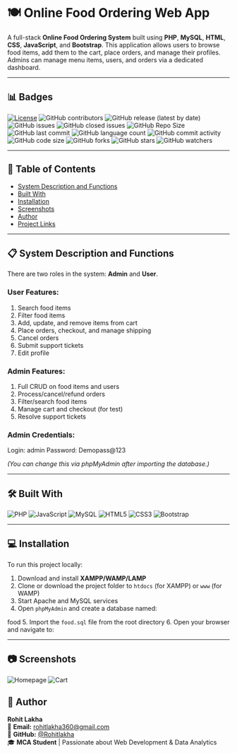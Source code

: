 # 🍽️ Online Food Ordering Web App

A full-stack **Online Food Ordering System** built using **PHP**, **MySQL**, **HTML**, **CSS**, **JavaScript**, and **Bootstrap**. This application allows users to browse food items, add them to the cart, place orders, and manage their profiles. Admins can manage menu items, users, and orders via a dedicated dashboard.

---

## 📊 Badges

[![License](https://img.shields.io/badge/License-MIT-green.svg)](LICENSE)
![GitHub contributors](https://img.shields.io/badge/Contributors-1-brightgreen)
![GitHub release (latest by date)](https://img.shields.io/github/v/release/Rohitlakha/Online-Food-Ordering-Web-App-master)
![GitHub issues](https://img.shields.io/github/issues/Rohitlakha/Online-Food-Ordering-Web-App-master)
![GitHub closed issues](https://img.shields.io/github/issues-closed/Rohitlakha/Online-Food-Ordering-Web-App-master)
![GitHub Repo Size](https://img.shields.io/github/repo-size/Rohitlakha/Online-Food-Ordering-Web-App-master)
![GitHub last commit](https://img.shields.io/github/last-commit/Rohitlakha/Online-Food-Ordering-Web-App-master)
![GitHub language count](https://img.shields.io/github/languages/count/Rohitlakha/Online-Food-Ordering-Web-App-master)
![GitHub commit activity](https://img.shields.io/github/commit-activity/m/Rohitlakha/Online-Food-Ordering-Web-App-master)
![GitHub code size](https://img.shields.io/github/languages/code-size/Rohitlakha/Online-Food-Ordering-Web-App-master)
![GitHub forks](https://img.shields.io/github/forks/Rohitlakha/Online-Food-Ordering-Web-App-master?style=social)
![GitHub stars](https://img.shields.io/github/stars/Rohitlakha/Online-Food-Ordering-Web-App-master?style=social)
![GitHub watchers](https://img.shields.io/github/watchers/Rohitlakha/Online-Food-Ordering-Web-App-master?style=social)

---

## 🧠 Table of Contents

- [System Description and Functions](#system-description-and-functions)
- [Built With](#built-with)
- [Installation](#installation)
- [Screenshots](#screenshots)
- [Author](#author)
- [Project Links](#project-links)

---

## 📋 System Description and Functions

There are two roles in the system: **Admin** and **User**.

### User Features:
1. Search food items
2. Filter food items
3. Add, update, and remove items from cart
4. Place orders, checkout, and manage shipping
5. Cancel orders
6. Submit support tickets
7. Edit profile

### Admin Features:
1. Full CRUD on food items and users
2. Process/cancel/refund orders
3. Filter/search food items
4. Manage cart and checkout (for test)
5. Resolve support tickets

### Admin Credentials:
Login: admin
Password: Demopass@123

*(You can change this via phpMyAdmin after importing the database.)*

---

## 🛠 Built With

![PHP](https://img.shields.io/badge/Php-A10E3B?style=for-the-badge&logo=php&logoColor=white)
![JavaScript](https://img.shields.io/badge/JavaScript-323330?style=for-the-badge&logo=javascript&logoColor=F7DF1E)
![MySQL](https://img.shields.io/badge/MySQL-cc6600?style=for-the-badge&logo=mysql&logoColor=white)
![HTML5](https://img.shields.io/badge/HTML5-E34F26?style=for-the-badge&logo=html5&logoColor=white)
![CSS3](https://img.shields.io/badge/CSS3-1572B6?style=for-the-badge&logo=css3&logoColor=white)
![Bootstrap](https://img.shields.io/badge/Bootstrap-563D7C?style=for-the-badge&logo=bootstrap&logoColor=white)

---

## 💻 Installation

To run this project locally:

1. Download and install **XAMPP/WAMP/LAMP**
2. Clone or download the project folder to `htdocs` (for XAMPP) or `www` (for WAMP)
3. Start Apache and MySQL services
4. Open `phpMyAdmin` and create a database named:

food
5. Import the `food.sql` file from the root directory
6. Open your browser and navigate to:


---

## 📷 Screenshots

![Homepage](screenshots/homepage.png)
![Cart](screenshots/cart.png)

## 👤 Author

**Rohit Lakha**  
📧 **Email:** [rohitlakha360@gmail.com](mailto:rohitlakha360@gmail.com)  
🔗 **GitHub:** [@Rohitlakha](https://github.com/Rohitlakha)  
🎓 **MCA Student** | Passionate about Web Development & Data Analytics

